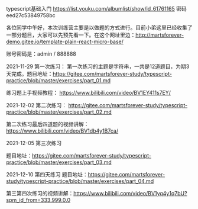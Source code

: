 typescript基础入门
https://list.youku.com/albumlist/show/id_61761165
密码 eed27c53849758bc

各位同学中午好，本次训练营主要是以做题的方式进行。目前小弟这里已经收集了一部分题目，大家可以先预先看一下。在这个网址里边：http://martsforever-demo.gitee.io/template-plain-react-micro-base/

账号密码是：admin / 888888

2021-11-29 第一次练习：
第一次练习的主题是字符串，一共是12道题目，为期3天完成。题目地址：https://gitee.com/martsforever-study/typescript-practice/blob/master/exercises/part_01.md

练习题上手视频教程：
https://www.bilibili.com/video/BV1EY411s7EY/

2021-12-02 第二次练习：
https://gitee.com/martsforever-study/typescript-practice/blob/master/exercises/part_02.md

第二次练习最后四道题的视频讲解：https://www.bilibili.com/video/BV1db4y1B7ca/

2021-12-05 第三次练习

题目地址：https://gitee.com/martsforever-study/typescript-practice/blob/master/exercises/part_03.md

2021-12-10 第四天练习
题目地址：https://gitee.com/martsforever-study/typescript-practice/blob/master/exercises/part_04.md

第三第四次练习的视频讲解：https://www.bilibili.com/video/BV1yq4y1q7bU?spm_id_from=333.999.0.0